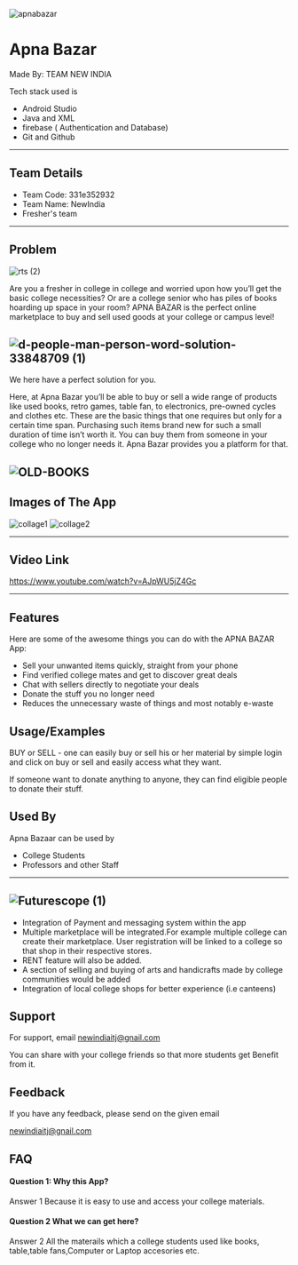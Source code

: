 ![apnabazar](https://user-images.githubusercontent.com/96831193/155880071-3d1a8b72-b988-40d6-98ce-e606087535f6.jpg)



# Apna Bazar
Made By: TEAM NEW INDIA

Tech stack used is

- Android Studio
- Java and XML
- firebase ( Authentication and Database)
- Git and Github
---

## Team Details
- Team Code: 331e352932
- Team Name: NewIndia
- Fresher's team
---


## Problem  
![rts (2)](https://user-images.githubusercontent.com/96831193/155879844-d86e1432-ff17-4afa-9a2b-52c024e3051a.jpg)

Are you a fresher in college in college and worried upon   how you’ll get the basic college necessities? Or are a college senior who has piles of books hoarding up space in your room?
APNA BAZAR is the perfect online marketplace to buy and sell used goods at your college or campus level!

## ![d-people-man-person-word-solution-33848709 (1)](https://user-images.githubusercontent.com/96831193/155879744-edff60eb-035b-42b2-9dc0-41b22cc8a380.jpg)

We here have a perfect solution for you.

Here, at Apna Bazar you’ll be able to buy or sell a wide range of products like used books, retro games, table fan, to electronics, pre-owned cycles and clothes etc.
These are the basic things that one requires but only for a certain time span. Purchasing such items brand new for such a small duration of time isn’t worth it. You can buy them from someone in your college who no longer needs it. Apna Bazar provides you a platform for that.

![OLD-BOOKS](https://user-images.githubusercontent.com/96831193/155879806-ad74ac5d-585e-41c0-8fb7-7e79a0dc26ea.jpg)
---
## Images of The App
![collage1](https://user-images.githubusercontent.com/77083567/155892573-60323ab4-19c7-47c7-807c-134ce268e1d2.jpeg)
![collage2](https://user-images.githubusercontent.com/77083567/155892591-5174d614-f809-4c3a-90f1-b01e2a0aabda.jpeg)

---
## Video Link

https://www.youtube.com/watch?v=AJpWU5jZ4Gc

---
## Features

Here are some of the awesome things you can do with the APNA BAZAR App:

-	Sell your unwanted items quickly, straight from your phone 
-	Find verified college mates and get to discover great deals
-	Chat with sellers directly to negotiate your deals
-	Donate the stuff you no longer need
-	Reduces the unnecessary waste of things and most notably e-waste


## Usage/Examples

BUY or SELL - one can easily buy or sell his or her material by simple login and click on buy or sell and easily access what they want.

If someone want to donate anything to anyone, they can find eligible people to donate their stuff.


## Used By

Apna Bazaar can be used by 

- College Students
- Professors and other Staff
---

## ![Futurescope (1)](https://user-images.githubusercontent.com/96831193/155879965-0f6c120a-e7b4-4951-81b9-22a7b423b600.jpg)
-	Integration of Payment and messaging system within the app
-	Multiple marketplace will be integrated.For example multiple college can create their marketplace. User registration will be linked to a college so that shop in their respective stores.
-	RENT feature will also be added.
-	A section of selling and buying of arts and handicrafts made by college communities would be added
-	Integration of local college shops for better experience (i.e canteens)


## Support



For support, email newindiaitj@gnail.com


You can share with your college friends so that more students get Benefit from it.

## Feedback

If you have any feedback, please send on the given email

newindiaitj@gnail.com


## FAQ

#### Question 1: Why this App?

Answer 1 Because it is easy to use and access your college materials.

#### Question 2 What we can get here?

Answer 2 All the materails which a college students used like books, table,table fans,Computer or Laptop accesories etc.

